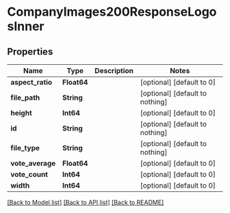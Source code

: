 # CompanyImages200ResponseLogosInner


## Properties
Name | Type | Description | Notes
------------ | ------------- | ------------- | -------------
**aspect_ratio** | **Float64** |  | [optional] [default to 0]
**file_path** | **String** |  | [optional] [default to nothing]
**height** | **Int64** |  | [optional] [default to 0]
**id** | **String** |  | [optional] [default to nothing]
**file_type** | **String** |  | [optional] [default to nothing]
**vote_average** | **Float64** |  | [optional] [default to 0]
**vote_count** | **Int64** |  | [optional] [default to 0]
**width** | **Int64** |  | [optional] [default to 0]


[[Back to Model list]](../README.md#models) [[Back to API list]](../README.md#api-endpoints) [[Back to README]](../README.md)


